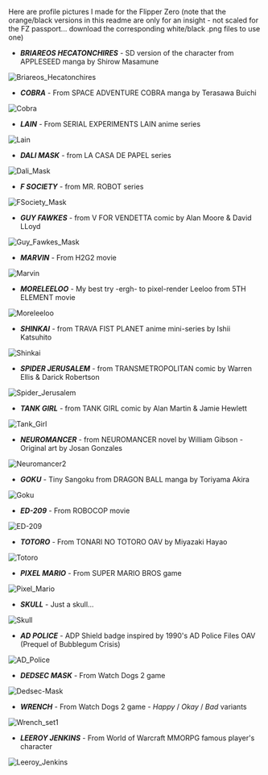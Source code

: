 Here are profile pictures I made for the Flipper Zero (note that the orange/black versions in this readme are only for an insight - not scaled for the FZ passport... download the corresponding white/black .png files to use one)

- ___BRIAREOS HECATONCHIRES___ - SD version of the character from APPLESEED manga by Shirow Masamune

![Briareos_Hecatonchires](https://user-images.githubusercontent.com/110337784/193948936-6979e246-4f3f-40f2-8531-d28c6a34dc79.png)


- ___COBRA___ - From SPACE ADVENTURE COBRA manga by Terasawa Buichi

![Cobra](https://user-images.githubusercontent.com/110337784/193948953-63f9dbfb-b9b5-4ca0-b315-3d80cc6c0c2d.png)


- ___LAIN___ - From SERIAL EXPERIMENTS LAIN anime series

![Lain](https://user-images.githubusercontent.com/110337784/194618873-8e429a68-7cc8-45a5-8d5a-69b55f06a8b3.png)


- ___DALI MASK___ - from LA CASA DE PAPEL series

![Dali_Mask](https://user-images.githubusercontent.com/110337784/193948976-ff2cb480-9fb5-4217-8753-5c684401e4a3.png)


- ___F SOCIETY___ - from MR. ROBOT series

![FSociety_Mask](https://user-images.githubusercontent.com/110337784/193948985-ea2a9308-add6-4c44-8d88-e7362298cd4c.png)


- ___GUY FAWKES___ - from V FOR VENDETTA comic by Alan Moore & David LLoyd

![Guy_Fawkes_Mask](https://user-images.githubusercontent.com/110337784/193948997-5cc6986e-dee2-482f-b117-37a8303414e5.png)


- ___MARVIN___ - From H2G2 movie

![Marvin](https://user-images.githubusercontent.com/110337784/193949006-d517edc0-2a58-4153-bc9e-94c7ca3214db.png)


- ___MORELEELOO___ - My best try -ergh- to pixel-render Leeloo from 5TH ELEMENT movie

![Moreleeloo](https://user-images.githubusercontent.com/110337784/206856859-507ebb12-6603-47fb-bcc7-4a29412aba44.png)


- ___SHINKAI___ - from TRAVA FIST PLANET anime mini-series by Ishii Katsuhito

![Shinkai](https://user-images.githubusercontent.com/110337784/194636842-44145565-79d9-42f5-8661-6f2feb135660.png)


- ___SPIDER JERUSALEM___ - from TRANSMETROPOLITAN comic by Warren Ellis & Darick Robertson

![Spider_Jerusalem](https://user-images.githubusercontent.com/110337784/193949041-9fb2f0dc-2b26-439e-a212-016ab05ae9af.png)


- ___TANK GIRL___ - from TANK GIRL comic by Alan Martin & Jamie Hewlett

![Tank_Girl](https://user-images.githubusercontent.com/110337784/193949056-b7383915-2ef1-479f-b849-a6ec2bbb6a9f.png)


- ___NEUROMANCER___ - from NEUROMANCER novel by William Gibson - Original art by Josan Gonzales

![Neuromancer2](https://user-images.githubusercontent.com/110337784/205995156-b8813956-7d85-48e5-92d3-bd869bcc2f95.png)


- ___GOKU___ - Tiny Sangoku from DRAGON BALL manga by Toriyama Akira

![Goku](https://user-images.githubusercontent.com/110337784/193949083-8ac66f47-0a30-4010-9644-b2ec3d67c236.png)


- ___ED-209___ - From ROBOCOP movie

![ED-209](https://user-images.githubusercontent.com/110337784/193949104-d04022bf-49d9-4fe2-9172-e161b37a59c5.png)


- ___TOTORO___ - From TONARI NO TOTORO OAV by Miyazaki Hayao

![Totoro](https://user-images.githubusercontent.com/110337784/207148882-2dde2f99-3570-4e35-a3c7-6e1f23fb0e21.png)


- ___PIXEL MARIO___ - From SUPER MARIO BROS game

![Pixel_Mario](https://user-images.githubusercontent.com/110337784/210186395-e9557be2-212c-4985-989b-2b327ab8b8b8.png)

- ___SKULL___ - Just a skull...

![Skull](https://user-images.githubusercontent.com/110337784/230978303-9e193e3a-4fe0-4ff5-aed2-0341c78fe179.png)

- ___AD POLICE___ - ADP Shield badge inspired by 1990's AD Police Files OAV (Prequel of Bubblegum Crisis)

![AD_Police](https://github.com/Kuronons/FZ_graphics/assets/110337784/d4fd1764-d5c8-4c40-81f5-408274aed110)

- ___DEDSEC MASK___ - From Watch Dogs 2 game

![Dedsec-Mask](https://github.com/Kuronons/FZ_graphics/assets/110337784/570b7f31-2d7c-47cb-bb2f-3724a95a23d1)

- ___WRENCH___ - From Watch Dogs 2 game - *Happy* / *Okay* / *Bad* variants

![Wrench_set1](https://github.com/Kuronons/FZ_graphics/assets/110337784/e32f707e-0d6b-415f-b38f-e871bb7dd64a)

- ___LEEROY JENKINS___ - From World of Warcraft MMORPG famous player's character

![Leeroy_Jenkins](https://github.com/Kuronons/FZ_graphics/assets/110337784/46066739-2835-4643-b707-5cdcace02be1)
